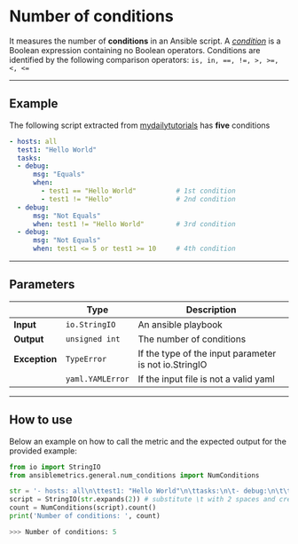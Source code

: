 # Number of conditions

It measures the number of **conditions** in an Ansible script.
A [*condition*](https://www.ibm.com/support/pages/what-difference-between-decision-and-condition) is a Boolean expression containing no Boolean operators.
Conditions are identified by the following comparison operators: ```is, in, ==, !=, >, >=, <, <=```

---


## Example
The following script extracted from [mydailytutorials](http://www.mydailytutorials.com/working-ansible-variables-conditionals/)
has **five** conditions

``` yaml
- hosts: all
  test1: "Hello World"
  tasks:
  - debug:
      msg: "Equals"
      when:
        - test1 == "Hello World"          # 1st condition
        - test1 != "Hello"                # 2nd condition
  - debug:
      msg: "Not Equals"
      when: test1 != "Hello World"        # 3rd condition
  - debug:
      msg: "Not Equals"
      when: test1 <= 5 or test1 >= 10     # 4th condition
```

---

## Parameters

|                |Type            |Description |
|----------------|----------------|-------------------|
| **Input**      | ```io.StringIO```    |An ansible playbook|
| **Output**     | ```unsigned int```   |The number of conditions  |
| **Exception**  | ```TypeError```      |If the type of the input parameter is not io.StringIO |
|                | ```yaml.YAMLError``` |If the input file is not a valid yaml | 

---

## How to use
Below an example on how to call the metric and the expected output for the provided example:

```python
from io import StringIO
from ansiblemetrics.general.num_conditions import NumConditions

str = '- hosts: all\n\ttest1: "Hello World"\n\ttasks:\n\t- debug:\n\t\t\tmsg: "Equals"\n\t\t\twhen:\n\t\t\t\t- test1 == "Hello World"\t\t\t\t\t# 1st condition\n\t\t\t\t- test1 != "Hello"\t\t\t\t\t\t\t\t# 2nd condition\n\t- debug:\n\t\t\tmsg: "Not Equals"\n\t\t\twhen: test1 != "Hello World"\t\t\t\t# 3rd condition\n\t- debug:\n\t\t\tmsg: "Not Equals"\n\t\t\twhen: test1 <= 5 or test1 >= 10\t\t # 4th condition' 
script = StringIO(str.expands(2)) # substitute \t with 2 spaces and create the StringIO object
count = NumConditions(script).count()
print('Number of conditions: ', count)

>>> Number of conditions: 5
```